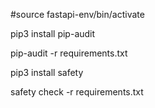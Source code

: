 
#source fastapi-env/bin/activate

pip3 install pip-audit

pip-audit -r requirements.txt


pip3 install safety

safety check -r requirements.txt

